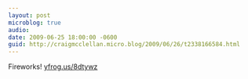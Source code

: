 ```yaml
---
layout: post
microblog: true
audio: 
date: 2009-06-25 18:00:00 -0600
guid: http://craigmcclellan.micro.blog/2009/06/26/t2338166584.html
---
```

Fireworks! [yfrog.us/8dtywz](http://yfrog.us/8dtywz)
